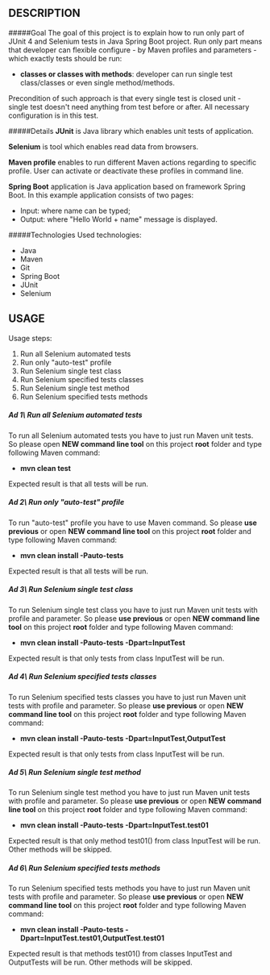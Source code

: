 DESCRIPTION
-----------

#####Goal
The goal of this project is to explain how to run only part of JUnit 4 and Selenium tests in Java Spring Boot project. Run only part means that developer can flexible configure - by Maven profiles and parameters - which exactly tests should be run:
* **classes or classes with methods**: developer can run single test class/classes or even single method/methods.

Precondition of such approach is that every single test is closed unit - single test doesn't need anything from test before or after. All necessary configuration is in this test.

#####Details
**JUnit** is Java library which enables unit tests of application.

**Selenium** is tool which enables read data from browsers.

**Maven profile** enables to run different Maven actions regarding to specific profile. User can activate or deactivate these profiles in command line.

**Spring Boot** application is Java application based on framework Spring Boot. In this example application consists of two pages: 
* Input: where name can be typed;
* Output: where "Hello World + name" message is displayed.

#####Technologies
Used technologies:
* Java
* Maven
* Git
* Spring Boot
* JUnit
* Selenium


USAGE
-----

Usage steps:
1. Run all Selenium automated tests
2. Run only "auto-test" profile
3. Run Selenium single test class
4. Run Selenium specified tests classes
5. Run Selenium single test method
6. Run Selenium specified tests methods


##### Ad 1\ Run all Selenium automated tests
To run all Selenium automated tests you have to just run Maven unit tests. So please open **NEW command line tool** on this project **root** folder and type following Maven command:
- **mvn clean test**

Expected result is that all tests will be run.

##### Ad 2\ Run only "auto-test" profile
To run "auto-test" profile you have to use Maven command. So please **use previous** or open **NEW command line tool** on this project **root** folder and type following Maven command:
- **mvn clean install -Pauto-tests**

Expected result is that all tests will be run.

##### Ad 3\ Run Selenium single test class
To run Selenium single test class you have to just run Maven unit tests with profile and parameter. So please **use previous** or open **NEW command line tool** on this project **root** folder and type following Maven command:
- **mvn clean install -Pauto-tests -Dpart=InputTest**

Expected result is that only tests from class InputTest will be run.

##### Ad 4\ Run Selenium specified tests classes
To run Selenium specified tests classes you have to just run Maven unit tests with profile and parameter. So please **use previous** or open **NEW command line tool** on this project **root** folder and type following Maven command:
- **mvn clean install -Pauto-tests -Dpart=InputTest,OutputTest**

Expected result is that only tests from class InputTest will be run.

##### Ad 5\ Run Selenium single test method
To run Selenium single test method you have to just run Maven unit tests with profile and parameter. So please **use previous** or open **NEW command line tool** on this project **root** folder and type following Maven command:
- **mvn clean install -Pauto-tests -Dpart=InputTest.test01**

Expected result is that only method test01() from class InputTest will be run. Other methods will be skipped.

##### Ad 6\ Run Selenium specified tests methods
To run Selenium specified tests methods you have to just run Maven unit tests with profile and parameter. So please **use previous** or open **NEW command line tool** on this project **root** folder and type following Maven command:
- **mvn clean install -Pauto-tests -Dpart=InputTest.test01,OutputTest.test01**

Expected result is that methods test01() from classes InputTest and OutputTests will be run. Other methods will be skipped.